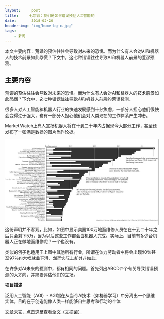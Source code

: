```yaml
---
layout:     post
title:     七宗罪：我们是如何错误预估人工智能的
date:       2018-03-20
header-img: "img/home-bg-o.jpg"
tags:
    - 新闻
---
```








<!-- more -->

本文主要内容：荒谬的预估往往会导致对未来的恐惧。而为什么有人会对AI和机器人的技术前景如此恐慌？下文中，这七种错误往往导致AI和机器人前景的荒谬预测。
## 主要内容

荒谬的预估往往会导致对未来的恐惧。而为什么有人会对AI和机器人的技术前景如此恐慌？下文中，这七种错误往往导致AI和机器人前景的荒谬预测。

很多人对人工智能和机器人行业的快速发展感到十分焦虑，一部分人担心他们很快会变得过于强大，也有一部分人担心他们会对人类现在的工作体系产生冲击。

Market Watch上有人宣扬机器人将在十到二十年内占据现今大部分工作，甚至还发布了一张满是数据的图片当作论据。

![images](/images\news\2018-3-20rgzn.jpg)
这份声明并不客观，比如，如图中显示美国100万地面维修人员在在十到二十年之后只会剩下5万，因为以后这些工作都会由机器人完成。实际上，目前有多少台机器人正在做地面维修呢？一个也没有。

类似的例子也适用于上图中其他所有行业，所谓在体力劳动者中将会出现90％甚至97％的大幅就业下滑，然而实际上却并非如此。

在许多对AI未来的预测中，都有相同的问题。首先列出ABCD四个有关导致错误预测的大方向，并简要评估他们的立场。


**项目描述**

泛用人工智能（AGI）- AGI旨在从当今AI技术（如机器学习）中分离出一个思维实体，目的在于创造能像人类一样能够自主思考和行动的个体



[文章未完，点击这里查看全文（文摘菌）](http://mp.weixin.qq.com/s/sz_lpepZ5Ss25LsMfe6PiQ)